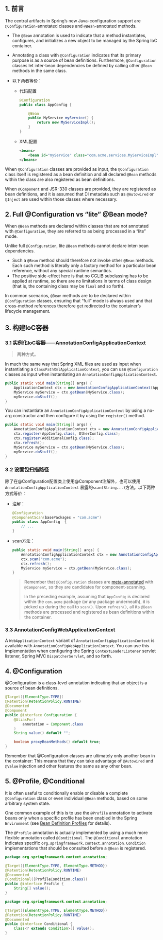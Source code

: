 ## 1. 前言

The central artifacts in Spring’s new Java-configuration support are `@Configuration`-annotated classes and `@Bean`-annotated methods.

- The `@Bean` annotation is used to indicate that a method instantiates, configures, and initializes a new object to be managed by the Spring IoC container.

- Annotating a class with `@Configuration` indicates that its primary purpose is as a source of bean definitions. Furthermore, `@Configuration` classes let inter-bean dependencies be defined by calling other `@Bean` methods in the same class.

- 以下两者等价：

    - 代码配置

        ```java
        @Configuration
        public class AppConfig {
        
            @Bean
            public MyService myService() {
                return new MyServiceImpl();
            }
        }
        ```

    - XML配置

        ```xml
        <beans>
            <bean id="myService" class="com.acme.services.MyServiceImpl"/>
        </beans>
        ```

When `@Configuration` classes are provided as input, the `@Configuration` class itself is registered as a bean definition and all declared `@Bean` methods within the class are also registered as bean definitions.

When `@Component` and JSR-330 classes are provided, they are registered as bean definitions, and it is assumed that DI metadata such as `@Autowired` or `@Inject` are used within those classes where necessary.

## 2. Full @Configuration vs “lite” @Bean mode?

When `@Bean` methods are declared within classes that are not annotated with `@Configuration`, they are referred to as being processed in a “lite” mode. 

Unlike full `@Configuration`, lite `@Bean` methods cannot declare inter-bean dependencies. 

- Such a `@Bean` method should therefore not invoke other `@Bean` methods. Each such method is literally only a factory method for a particular bean reference, without any special runtime semantics. 
- The positive side-effect here is that no CGLIB subclassing has to be applied at runtime, so there are no limitations in terms of class design (that is, the containing class may be `final` and so forth).

In common scenarios, `@Bean` methods are to be declared within `@Configuration` classes, ensuring that “full” mode is always used and that cross-method references therefore get redirected to the container’s lifecycle management. 

## 3. 构建IoC容器

### 3.1 实例化IoC容器——AnnotationConfigApplicationContext

> 两种方式。

In much the same way that Spring XML files are used as input when instantiating a `ClassPathXmlApplicationContext`, you can use `@Configuration` classes as input when instantiating an `AnnotationConfigApplicationContext`.

```java
public static void main(String[] args) {
    ApplicationContext ctx = new AnnotationConfigApplicationContext(AppConfig.class);
    MyService myService = ctx.getBean(MyService.class);
    myService.doStuff();
}
```

You can instantiate an `AnnotationConfigApplicationContext` by using a no-arg constructor and then configure it by using the `register()` method.

```java
public static void main(String[] args) {
    AnnotationConfigApplicationContext ctx = new AnnotationConfigApplicationContext();
    ctx.register(AppConfig.class, OtherConfig.class);
    ctx.register(AdditionalConfig.class);
    ctx.refresh();
    MyService myService = ctx.getBean(MyService.class);
    myService.doStuff();
}
```

### 3.2 设置包扫描路径

除了在@Configuration配置类上使用@Component注解外，也可以使用 `AnnotationConfigApplicationContext` 暴露的`scan(String...)`方法。以下两种方式等价：

- 注解：

    ```java
    @Configuration
    @ComponentScan(basePackages = "com.acme") 
    public class AppConfig  {
        // ...
    }
    ```

- scan方法：

    ```java
    public static void main(String[] args) {
        AnnotationConfigApplicationContext ctx = new AnnotationConfigApplicationContext();
        ctx.scan("com.acme");
        ctx.refresh();
        MyService myService = ctx.getBean(MyService.class);
    }
    ```

    > Remember that `@Configuration` classes are [meta-annotated](https://docs.spring.io/spring-framework/docs/current/reference/html/core.html#beans-meta-annotations) with `@Component`, so they are candidates for component-scanning. 
    >
    > In the preceding example, assuming that `AppConfig` is declared within the `com.acme` package (or any package underneath), it is picked up during the call to `scan()`. Upon `refresh()`, all its `@Bean` methods are processed and registered as bean definitions within the container.

### 3.3 AnnotationConfigWebApplicationContext

A `WebApplicationContext` variant of `AnnotationConfigApplicationContext` is available with `AnnotationConfigWebApplicationContext`. You can use this implementation when configuring the Spring `ContextLoaderListener` servlet listener, Spring MVC `DispatcherServlet`, and so forth.

## 4. @Configuration

@Configuration is a class-level annotation indicating that an object is a source of bean definitions.

```java
@Target({ElementType.TYPE})
@Retention(RetentionPolicy.RUNTIME)
@Documented
@Component
public @interface Configuration {
    @AliasFor(
        annotation = Component.class
    )
    String value() default "";

    boolean proxyBeanMethods() default true;
}
```

Remember that @Configuration classes are ultimately only another bean in the container: This means that they can take advantage of `@Autowired` and `@Value` injection and other features the same as any other bean.

## 5. @Profile, @Conditional

It is often useful to conditionally enable or disable a complete `@Configuration` class or even individual `@Bean` methods, based on some arbitrary system state. 

One common example of this is to use the `@Profile` annotation to activate beans only when a specific profile has been enabled in the Spring `Environment` (see [Bean Definition Profiles](https://docs.spring.io/spring-framework/docs/current/reference/html/core.html#beans-definition-profiles) for details).

The `@Profile` annotation is actually implemented by using a much more flexible annotation called `@Conditional`. The `@Conditional` annotation indicates specific `org.springframework.context.annotation.Condition` implementations that should be consulted before a `@Bean` is registered.

```java
package org.springframework.context.annotation;

@Target({ElementType.TYPE, ElementType.METHOD})
@Retention(RetentionPolicy.RUNTIME)
@Documented
@Conditional({ProfileCondition.class})
public @interface Profile {
    String[] value();
}
```

```java
package org.springframework.context.annotation;

@Target({ElementType.TYPE, ElementType.METHOD})
@Retention(RetentionPolicy.RUNTIME)
@Documented
public @interface Conditional {
    Class<? extends Condition>[] value();
}
```

